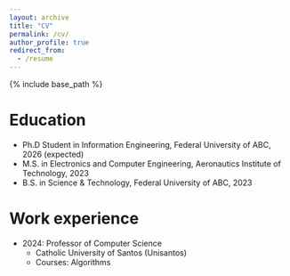 ```yaml
---
layout: archive
title: "CV"
permalink: /cv/
author_profile: true
redirect_from:
  - /resume
---
```


{% include base_path %}

Education
======
* Ph.D Student in Information Engineering, Federal University of ABC, 2026 (expected)
* M.S. in Electronics and Computer Engineering, Aeronautics Institute of Technology, 2023
* B.S. in Science & Technology, Federal University of ABC, 2023

Work experience
======
* 2024: Professor of Computer Science
  * Catholic University of Santos (Unisantos)
  * Courses: Algorithms
  
<!-- Skills
======
* Skill 1
* Skill 2
  * Sub-skill 2.1
  * Sub-skill 2.2
  * Sub-skill 2.3
* Skill 3 -->

